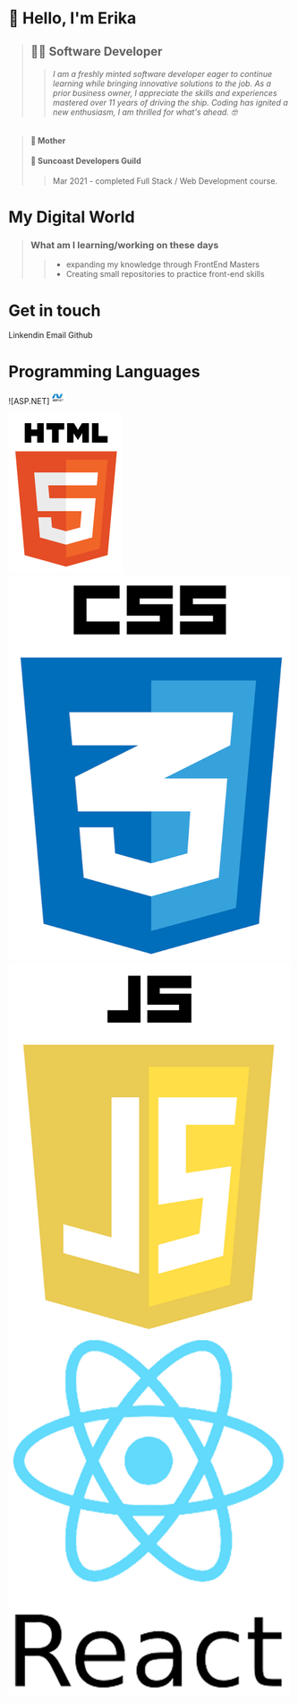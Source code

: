 # :wave: Hello, I'm Erika 
> ## :woman_technologist: **Software Developer**  
>> ###### I am a freshly minted software developer eager to continue learning while bringing innovative solutions to the job. As a prior business owner, I appreciate the skills and experiences mastered over 11 years of driving the ship. Coding has ignited a new enthusiasm, I am thrilled for what's ahead. :nerd_face:

> #### :woman: Mother 
> #### :school: Suncoast Developers Guild
>>Mar 2021 - completed Full Stack / Web Development course.

# **My Digital World** 
>
>### What am I learning/working on these days
>> - expanding my knowledge through FrontEnd Masters
>> - Creating small repositories to practice front-end skills

# **Get in touch**
Linkendin
Email
Github

# **Programming Languages**
![ASP.NET]<img src="https://github.com/ERIKASTIGLEMAN/ERIKASTIGLEMAN/blob/trunk/Images/asp.net-border.png" width="30">

![HTML](https://github.com/ERIKASTIGLEMAN/ERIKASTIGLEMAN/blob/trunk/Images/HTML.png)
![CSS](https://github.com/ERIKASTIGLEMAN/ERIKASTIGLEMAN/blob/trunk/Images/CSS.png)
![Javascript](https://github.com/ERIKASTIGLEMAN/ERIKASTIGLEMAN/blob/trunk/Images/JS.png)
![REACT](https://github.com/ERIKASTIGLEMAN/ERIKASTIGLEMAN/blob/trunk/Images/REACT.png)




